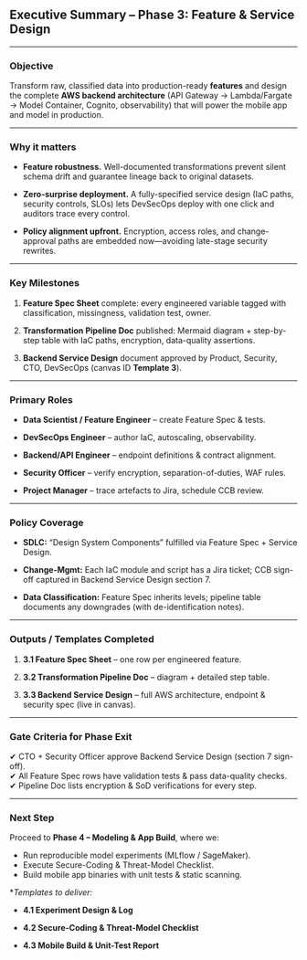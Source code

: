 ## Executive Summary – **Phase 3: Feature & Service Design**

---

### **Objective**

Transform raw, classified data into production-ready **features** and design the complete **AWS backend architecture** (API Gateway → Lambda/Fargate → Model Container, Cognito, observability) that will power the mobile app and model in production.

---

### **Why it matters**

- **Feature robustness.** Well-documented transformations prevent silent schema drift and guarantee lineage back to original datasets.
    
- **Zero-surprise deployment.** A fully-specified service design (IaC paths, security controls, SLOs) lets DevSecOps deploy with one click and auditors trace every control.
    
- **Policy alignment upfront.** Encryption, access roles, and change-approval paths are embedded now—avoiding late-stage security rewrites.
    

---

### **Key Milestones**

1. **Feature Spec Sheet** complete: every engineered variable tagged with classification, missingness, validation test, owner.
    
2. **Transformation Pipeline Doc** published: Mermaid diagram + step-by-step table with IaC paths, encryption, data-quality assertions.
    
3. **Backend Service Design** document approved by Product, Security, CTO, DevSecOps (canvas ID **Template 3**).
    

---

### **Primary Roles**

- **Data Scientist / Feature Engineer** – create Feature Spec & tests.
    
- **DevSecOps Engineer** – author IaC, autoscaling, observability.
    
- **Backend/API Engineer** – endpoint definitions & contract alignment.
    
- **Security Officer** – verify encryption, separation-of-duties, WAF rules.
    
- **Project Manager** – trace artefacts to Jira, schedule CCB review.
    

---

### **Policy Coverage**

- **SDLC:** “Design System Components” fulfilled via Feature Spec + Service Design.
    
- **Change-Mgmt:** Each IaC module and script has a Jira ticket; CCB sign-off captured in Backend Service Design section 7.
    
- **Data Classification:** Feature Spec inherits levels; pipeline table documents any downgrades (with de-identification notes).
    

---

### **Outputs / Templates Completed**

1. **3.1 Feature Spec Sheet** – one row per engineered feature.
    
2. **3.2 Transformation Pipeline Doc** – diagram + detailed step table.
    
3. **3.3 Backend Service Design** – full AWS architecture, endpoint & security spec (live in canvas).
    

---

### **Gate Criteria for Phase Exit**

✔ CTO + Security Officer approve Backend Service Design (section 7 sign-off).  
✔ All Feature Spec rows have validation tests & pass data-quality checks.  
✔ Pipeline Doc lists encryption & SoD verifications for every step.

---

### **Next Step**

Proceed to **Phase 4 – Modeling & App Build**, where we:

- Run reproducible model experiments (MLflow / SageMaker).
- Execute Secure-Coding & Threat-Model Checklist.
- Build mobile app binaries with unit tests & static scanning.
    

**Templates to deliver:* 

- **4.1 Experiment Design & Log**

- **4.2 Secure-Coding & Threat-Model Checklist**
    
- **4.3 Mobile Build & Unit-Test Report**
    

